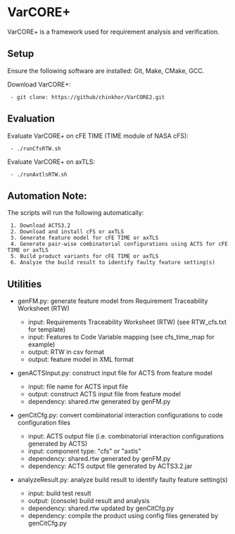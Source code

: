 # VarCORE+

VarCORE+ is a framework used for requirement analysis and verification. 

## Setup

Ensure the following software are installed: Git, Make, CMake, GCC.

Download VarCORE+:

     - git clone: https://github/chinkhor/VarCORE2.git

## Evaluation

Evaluate VarCORE+ on cFE TIME (TIME module of NASA cFS):

     - ./runCfsRTW.sh  

Evaluate VarCORE+ on axTLS:

     - ./runAxtlsRTW.sh

## Automation Note:

The scripts will run the following automatically:

     1. Download ACTS3.2
     2. Download and install cFS or axTLS
     3. Generate feature model for cFE TIME or axTLS
     4. Generate pair-wise combinatorial configurations using ACTS for cFE TIME or axTLS
     5. Build product variants for cFE TIME or axTLS 
     6. Analyze the build result to identify faulty feature setting(s)

## Utilities
- genFM.py: generate feature model from Requirement Traceability Worksheet (RTW)

     - input: Requirements Traceability Worksheet (RTW) (see RTW_cfs.txt for template)
     - input: Features to Code Variable mapping (see cfs_time_map for example)
     - output: RTW in csv format
     - output: feature model in XML format

- genACTSInput.py: construct input file for ACTS from feature model

     - input: file name for ACTS input file
     - output: construct ACTS input file from feature model
     - dependency: shared.rtw generated by genFM.py

- genCitCfg.py: convert combinatorial interaction configurations to code configuration files

     - input: ACTS output file (i.e. combinatorial interaction configurations generated by ACTS)
     - input: component type: "cfs" or "axtls"
     - dependency: shared.rtw generated by genFM.py
     - dependency: ACTS output file generated by ACTS3.2.jar

- analyzeResult.py: analyze build result to identify faulty feature setting(s)

     - input: build test result
     - output: (console) build result and analysis
     - dependency: shared.rtw updated by genCitCfg.py
     - dependency: compile the product using config files generated by genCitCfg.py 

